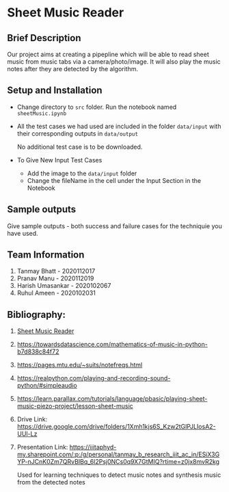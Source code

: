 # Sheet Music Reader 
## Brief Description

Our project aims at creating a pipepline which will be able to read sheet music from music tabs via a camera/photo/image. It will also play the music notes after they are detected by the algorithm.

## Setup and Installation
- Change directory to `src` folder.
  Run the notebook named `sheetMusic.ipynb`

- All the test cases we had used are included in the folder `data/input` with their corresponding outputs in `data/output`

  No additional test case is to be downloaded.

- To Give New Input Test Cases

  - Add the image to the `data/input` folder
  - Change the fileName in the cell under the Input Section in the Notebook

## Sample outputs

Give sample outputs - both success and failure cases for the techniquie you have used.

## Team Information

1. Tanmay Bhatt - 2020112017
2. Pranav Manu - 2020112019
3. Harish Umasankar - 2020102067
4. Ruhul Ameen - 2020102031



## Bibliography:
1. [Sheet Music Reader](web.stanford.edu/class/ee368/Project_Spring_1415/Reports/Verma_Harris.pdf)
2. https://towardsdatascience.com/mathematics-of-music-in-python-b7d838c84f72
3. https://pages.mtu.edu/~suits/notefreqs.html
4. https://realpython.com/playing-and-recording-sound-python/#simpleaudio
5. https://learn.parallax.com/tutorials/language/pbasic/playing-sheet-music-piezo-project/lesson-sheet-music
6. Drive Link: https://drive.google.com/drive/folders/1Xmh1kjs6S_Kzw2tGlPJLIosA2-UUl-Lz
7. Presentation Link: https://iiitaphyd-my.sharepoint.com/:p:/g/personal/tanmay_b_research_iiit_ac_in/ESiX3GYP-nJCnK0Zm7QRvBIBq_6l2Psj0NCs0q9X7GtMIQ?rtime=z0jx8mvR2kg

   Used for learning techniques to detect music notes and synthesis music from the detected notes



